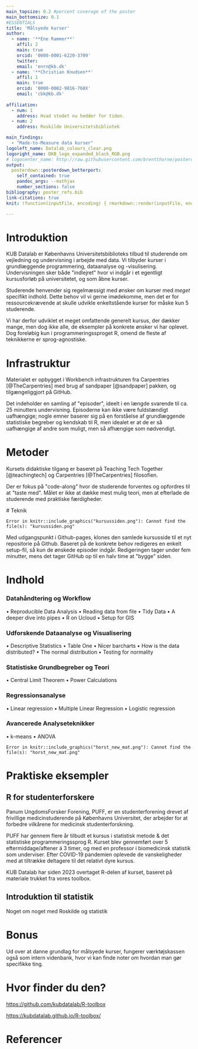 ```yaml
---
main_topsize: 0.2 #percent coverage of the poster
main_bottomsize: 0.1
#ESSENTIALS
title: 'Målsyede kurser'
author:
  - name: '**Ene Rammer**'
    affil: 2
    main: true
    orcid: '0000-0001-6220-3709'
    twitter: 
    email: 'enrn@kb.dk'
  - name: '**Christian Knudsen**'
    affil: 1
    main: true
    orcid: '0000-0002-9816-768X'
    email: 'cbk@kb.dk'
  
affiliation:
  - num: 1
    address: Hvad stedet nu hedder for tiden.
  - num: 2
    address: Roskilde Universitetsbibliotek

main_findings:
  - "Made-to-Measure data kurser"
logoleft_name: Datalab_colours_clear.png
logoright_name: DKB_logo_expanded_black_RGB.png
# logocenter_name: http://raw.githubusercontent.com/brentthorne/posterdown/master/images/qr-code-black.png
output: 
  posterdown::posterdown_betterport:
    self_contained: true
    pandoc_args: --mathjax
    number_sections: false
bibliography: poster_refs.bib
link-citations: true
knit: (function(inputFile, encoding) { rmarkdown::render(inputFile, encoding = encoding, output_file = file.path(dirname(inputFile), 'poster.html')) })

---
```




# Introduktion

KUB Datalab er Københavns Universitetsbiblioteks tilbud til studerende om 
vejledning og undervisning i arbejde med data. Vi tilbyder kurser i grundlæggende
programmering, dataanalyse og -visulisering. Undervisningen sker både "indlejret"
hvor vi indgår i et egentligt kursusforløb på universitetet, og som åbne kurser.

Studerende henvender sig regelmæssigt med ønsker om kurser med _meget_ specifikt
indhold. Dette behov vil vi gerne imødekomme, men det er for ressourcekrævende
at skulle udvikle enkeltstående kurser for måske kun 5 studerende. 

Vi har derfor udviklet et meget omfattende generelt kursus, der dækker mange, men
dog ikke alle, de eksempler på konkrete ønsker vi har oplevet. 
Dog foreløbig kun i programmeringssproget R, omend de fleste af teknikkerne er 
sprog-agnostiske.




# Infrastruktur

Materialet er opbygget i Workbench infrastrukturen fra Carpentries [@TheCarpentries] 
med brug af sandpaper [@sandpaper] pakken, og tilgængeliggjort på GitHub.

Det indeholder en samling af "episoder", ideelt i en længde svarende til ca.
25 minutters undervisning. Episoderne kan ikke være fuldstændigt uafhængige;
nogle emner baserer sig på en forståelse af grundlæggende statistiske begreber
og kendskab til R, men idealet er at de er så uafhængige af andre som muligt,
men så afhængige som nødvendigt. 





# Metoder

Kursets didaktiske tilgang er baseret på Teaching Tech Together [@teachingtech]
og Carpentries [@TheCarpentries] filosofien. 

Der er fokus på "code-along" hvor de studerende forventes og opfordres til at "taste med". Målet er ikke at 
dække mest mulig teori, men at efterlade de studerende med praktiske færdigheder.

<div style="break-after: column;"></div>
# Teknik


``` error
Error in knitr::include_graphics("kursussiden.png"): Cannot find the file(s): "kursussiden.png"
```

Med udgangspunkt i Github-pages, klones den samlede kursusside til et nyt
repositorie på Github. Baseret på de konkrete behov redigeres en enkelt 
setup-fil, så kun de ønskede episoder indgår. Redigeringen tager under fem 
minutter, mens det tager GitHub op til en halv time at "bygge" siden. 



# Indhold


### Datahåndtering og Workflow

• Reproducible Data Analysis
• Reading data from file
• Tidy Data
• A deeper dive into pipes
• R on Ucloud
• Setup for GIS

### Udforskende Dataanalyse og Visualisering
• Descriptive Statistics
• Table One
• Nicer barcharts
• How is the data distributed?
• The normal distribution
• Testing for normality

### Statistiske Grundbegreber og Teori
• Central Limit Theorem
• Power Calculations

### Regressionsanalyse
• Linear regression
• Multiple Linear Regression
• Logistic regression

### Avancerede Analyseteknikker
• k-means
• ANOVA


``` error
Error in knitr::include_graphics("horst_new_mat.png"): Cannot find the file(s): "horst_new_mat.png"
```


# Praktiske eksempler

## R for studenterforskere

Panum UngdomsForsker Forening, PUFF, er en studenterforening drevet af frivillige
medicinstuderende på Københavns Universitet, der arbejder for at forbedre vilkårene
for medicinsk studenterforskning. 

PUFF har gennem flere år tilbudt et kursus i statistisk metode & det statistiske
programmeringssprog R. Kurset blev gennemført over 5 eftermiddage/aftener á 3 timer,
og med en professor i biomedicinsk statistik som underviser. Efter COVID-19 
pandemien oplevede de vanskeligheder med at tiltrække deltagere til det relativt
dyre kursus.

KUB Datalab har siden 2023 overtaget R-delen af kurset, baseret på materiale
trukket fra vores toolbox.

## Introduktion til statistik

Noget om noget med Roskilde og statistik

# Bonus

Ud over at danne grundlag for målsyede kurser, fungerer værktøjskassen også som
intern videnbank, hvor vi kan finde noter om hvordan man gør specifikke ting. 


# Hvor finder du den?
https://github.com/kubdatalab/R-toolbox

https://kubdatalab.github.io/R-toolbox/

# Referencer
